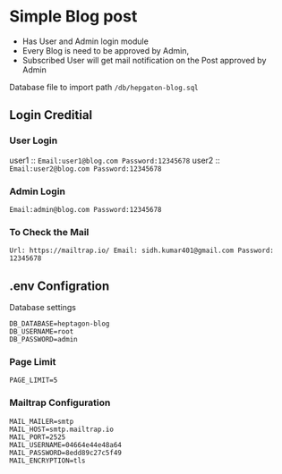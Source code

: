 # Simple Blog post 

- Has User and Admin login module
- Every Blog is need to be approved by Admin,
- Subscribed User will get mail notification on the Post approved by Admin 

Database file to import
path `/db/hepgaton-blog.sql`

## Login Creditial

### User Login
user1 ::
`
Email:user1@blog.com
Password:12345678
`
user2 ::
`Email:user2@blog.com
Password:12345678
`
### Admin Login
`
Email:admin@blog.com
Password:12345678
`
### To Check the Mail 
`
Url: https://mailtrap.io/
Email: sidh.kumar401@gmail.com
Password: 12345678
`

## .env Configration

Database settings
```
DB_DATABASE=heptagon-blog
DB_USERNAME=root
DB_PASSWORD=admin
```

### Page Limit
```
PAGE_LIMIT=5 
```

### Mailtrap Configuration 

```
MAIL_MAILER=smtp
MAIL_HOST=smtp.mailtrap.io
MAIL_PORT=2525
MAIL_USERNAME=04664e44e48a64
MAIL_PASSWORD=8edd89c27c5f49
MAIL_ENCRYPTION=tls
```

